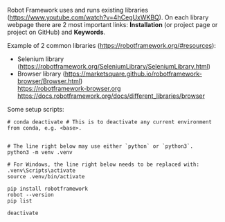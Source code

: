 Robot Framework uses and runs existing libraries (https://www.youtube.com/watch?v=4hCegUxWKBQ).
On each library webpage there are 2 most important links: **Installation** (or project page or project on GitHub) and **Keywords**.

Example of 2 common libraries (https://robotframework.org/#resources):
- Selenium library (https://robotframework.org/SeleniumLibrary/SeleniumLibrary.html)
- Browser library (https://marketsquare.github.io/robotframework-browser/Browser.html)  
https://robotframework-browser.org  
https://docs.robotframework.org/docs/different_libraries/browser

Some setup scripts:
```
# conda deactivate # This is to deactivate any current environment from conda, e.g. <base>.


# The line right below may use either `python` or `python3`.
python3 -m venv .venv

# For Windows, the line right below needs to be replaced with: .venv\Scripts\activate
source .venv/bin/activate

pip install robotframework
robot --version
pip list

deactivate
```
